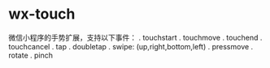 #  wx-touch
微信小程序的手势扩展，支持以下事件：
. touchstart
. touchmove
. touchend
. touchcancel
. tap
. doubletap
. swipe: (up,right,bottom,left)
. pressmove
. rotate
. pinch
